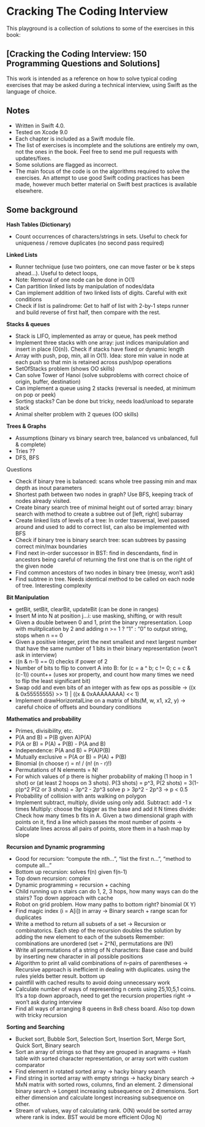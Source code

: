 # Cracking The Coding Interview

This playground is a collection of solutions to some of the exercises in this book:

## [Cracking the Coding Interview: 150 Programming Questions and Solutions]

This work is intended as a reference on how to solve typical coding exercises that may be asked during a technical interview, using Swift as the language of choice.

## Notes

- Written in Swift 4.0.
- Tested on Xcode 9.0
- Each chapter is included as a Swift module file.
- The list of exercises is incomplete and the solutions are entirely my own, not the ones in the book. Feel free to send me pull requests with updates/fixes.
- Some solutions are flagged as incorrect.
- The main focus of the code is on the algorithms required to solve the exercises. An attempt to use good Swift coding practices has been made, however much better material on Swift best practices is available elsewhere.

## Some background

**Hash Tables (Dictionary)** 
- Count occurrences of characters/strings in sets. Useful to check for uniqueness / remove duplicates (no second pass required)

**Linked Lists**
- Runner technique (use two pointers, one can move faster or be k steps ahead...). Useful to detect loops,
- Note: Removal of one node can be done in O(1)
- Can partition linked lists by manipulation of nodes/data
- Can implement addition of two linked lists of digits. Careful with exit conditions
- Check if list is palindrome: Get to half of list with 2-by-1 steps runner and build reverse of first half, then compare with the rest.

**Stacks & queues**
- Stack is LIFO, implemented as array or queue, has peek method
- Implement three stacks with one array: just indices manipulation and insert in place (O(n)). Check if stacks have fixed or dynamic length
- Array with push, pop, min, all in O(1). Idea: store min value in node at each push so that min is retained across push/pop operations
- SetOfStacks problem (shows OO skills)
- Can solve Tower of Hanoi (solve subproblems with correct choice of origin, buffer, destination)
- Can implement a queue using 2 stacks (reversal is needed, at minimum on pop or peek)
- Sorting stacks? Can be done but tricky, needs load/unload to separate stack
- Animal shelter problem with 2 queues (OO skills)

**Trees & Graphs**
- Assumptions (binary vs binary search tree, balanced vs unbalanced, full & complete)
- Tries ??
- DFS, BFS

Questions

- Check if binary tree is balanced: scans whole tree passing min and max depth as inout parameters
- Shortest path between two nodes in graph? Use BFS, keeping track of nodes already visited.
- Create binary search tree of minimal height out of sorted array: binary search with method to create a subtree out of [left, right] subarray
- Create linked lists of levels of a tree: In order trasversal, level passed around and used to add to correct list, can also be implemented with BFS
- Check if binary tree is binary search tree: scan subtrees by passing correct min/max boundaries
- Find next in-order successor in BST: find in descendants, find in ancestors being careful of returning the first one that is on the right of the given node
- Find common ancestors of two nodes in binary tree (messy, won’t ask)
- Find subtree in tree. Needs identical method to be called on each node of tree. Interesting complexity

**Bit Manipulation** 
- getBit, setBit, clearBit, updateBit (can be done in ranges)
- Insert M into N at position j...i: use masking, shifting, or with result
- Given a double between 0 and 1, print the binary representation. Loop with mulitplication by 2 and adding n >= 1 ? “1” : “0” to output string, stops when n == 0
- Given a positive integer, print the next smallest and next largest number that have the same number of 1 bits in their binary representation (won’t ask in interview)
- ((n & n-1) == 0) checks if power of 2
- Number of bits to flip to convert A into B: for (c = a ^ b; c != 0; c = c & (c-1)) count++ (uses xor property, and count how many times we need to flip the least significant bit)
- Swap odd and even bits of an integer with as few ops as possible -> 
((x & 0x55555555) >> 1) | ((x & 0xAAAAAAAA) << 1)
- Implement drawHorizontalLine on a matrix of bits(M, w, x1, x2, y) -> careful choice of offsets and boundary conditions

**Mathematics and probability** 
- Primes, divisibility, etc.
- P(A and B) = P(B given A)P(A)
- P(A or B) = P(A) + P(B) - P(A and B)
- Independence: P(A and B) = P(A)P(B)
- Mutually exclusive = P(A or B) = P(A) + P(B)
- Binomial (n choose r) = n! / (n! (n - r)!)
- Permutations of N elements = N!
- For which values of p there is higher probability of making (1 hoop in 1 shot) or (at least 2 hoops on 3 shots). 
P(3 shots) = p^3, P(2 shots) = 3(1-p)p^2 
P(2 or 3 shots) = 3p^2 - 2p^3
solve p > 3p^2 - 2p^3 -> p < 0.5
- Probability of collision with ants walking on polygon
- Implement subtract, multiply, divide using only add.
Subtract: add -1 x times
Multiply: choose the bigger as the base and add it N times
divide: Check how many times b fits in A.
Given a two dimensional graph with points on it, find a line which passes the most number of points
-> Calculate lines across all pairs of points, store them in a hash map by slope

**Recursion and Dynamic programming** 
- Good for recursion: “compute the nth…”, “list the first n…”, “method to compute all…”
- Bottom up recursion: solves f(n) given f(n-1)
- Top down recursion: complex
- Dynamic programming = recursion + caching
- Child running up n stairs can do 1, 2, 3 hops, how many ways can do the stairs? Top down approach with cache
- Robot on grid problem. How many paths to bottom right? binomial (X Y)
- Find magic index (i = A[i]) in array -> Binary search + range scan for duplicates
- Write a method to return all subsets of a set -> Recursion or combinatorics. Each step of the recursion doubles the solution by adding the new element to each of the subsets
Remember: combinations are unordered (set = 2^N), permutations are (N!)
- Write all permutations of a string of N characters: Base case and build by inserting new character in all possible positions
- Algorithm to print all valid combinations of n-pairs of parentheses -> Recursive approach is inefficient in dealing with duplicates. using the rules yields better result. bottom up
- paintfill with cached results to avoid doing unnecessary work
- Calculate number of ways of representing n cents using 25,10,5,1 coins. It’s a top down approach, need to get the recursion properties right -> won’t ask during interview
- Find all ways of arranging 8 queens in 8x8 chess board. Also top down with tricky recursion

**Sorting and Searching**
- Bucket sort, Bubble Sort, Selection Sort, Insertion Sort, Merge Sort, Quick Sort, Binary search
- Sort an array of strings so that they are grouped in anagrams -> Hash table with sorted character representation, or array sort with custom comparator
- Find element in rotated sorted array -> hacky binary search
- Find string in sorted array with empty strings -> hacky binary search
-> MxN matrix with sorted rows, columns, find an element. 2 dimensional binary search
-> Longest increasing subsequence on 2 dimensions. Sort either dimension and calculate longest increasing subsequence on other.
- Stream of values, way of calculating rank. O(N) would be sorted array where rank is index. BST would be more efficient O(log N)
